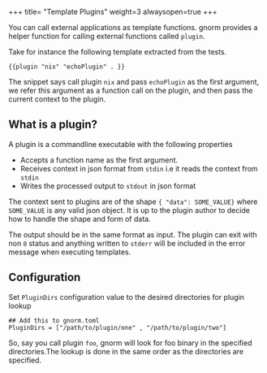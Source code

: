 +++
title= "Template Plugins"
weight=3
alwaysopen=true
+++

You can call external applications as template functions. gnorm provides a
helper function for calling external functions called `plugin`.

Take for instance the following template extracted from the tests.

```
{{plugin "nix" "echoPlugin" . }}
```

The snippet says call plugin `nix` and pass  `echoPlugin` as the first argument,
we refer this argument as a function call on the plugin, and then pass the
current context to the plugin.

## What is a plugin?

A plugin is a commandline executable with the following properties

- Accepts a function name as the first argument.
- Receives context in json format from `stdin` i.e it reads the context from
  `stdin`
- Writes the processed output to `stdout` in json format

The context sent to plugins are of the shape `{ "data": SOME_VALUE}` where
`SOME_VALUE` is any valid json object. It is up to the plugin author to decide
how to  handle the shape and form of data.

The output should be in the same format as input. The plugin can exit with non
`0` status and anything written to `stderr` will be included in the error
message when executing templates.


## Configuration

Set `PluginDirs` configuration value to the desired directories for plugin
lookup


```
## Add this to gnorm.toml
PluginDirs = ["/path/to/plugin/one" , "/path/to/plugin/two"]
```

So, say you call plugin `foo`, gnorm will look for foo binary in the specified
directories.The lookup is done in the same order as the directories are
specified.



